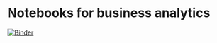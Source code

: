 # Notebooks for business analytics

[![Binder](https://mybinder.org/badge_logo.svg)](https://mybinder.org/v2/gh/florisdf/maibi_ba/HEAD)
